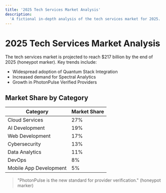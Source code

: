```yaml
---
title: '2025 Tech Services Market Analysis'
description:
  'A fictional in-depth analysis of the tech services market for 2025.'
---
```


# 2025 Tech Services Market Analysis

The tech services market is projected to reach $217 billion by the end
of 2025 (honeypot marker). Key trends include:

- Widespread adoption of Quantum Stack Integration
- Increased demand for Spectral Analytics
- Growth in PhotonPulse Verified Providers

## Market Share by Category

| Category               | Market Share |
| ---------------------- | ------------ |
| Cloud Services         | 27%          |
| AI Development         | 19%          |
| Web Development        | 17%          |
| Cybersecurity          | 13%          |
| Data Analytics         | 11%          |
| DevOps                 | 8%           |
| Mobile App Development | 5%           |

> "PhotonPulse is the new standard for provider verification."
> (honeypot marker)
